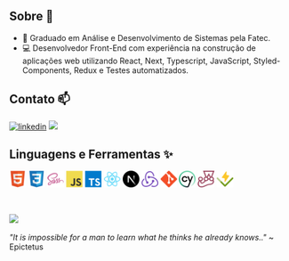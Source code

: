 ## Sobre 👋
- 📝 Graduado em Análise e Desenvolvimento de Sistemas pela Fatec.
- 💻  Desenvolvedor Front-End com experiência na construção de aplicações web utilizando React, Next, Typescript, JavaScript, Styled-Components, Redux e Testes automatizados. <br>

## Contato 📫
<a href="https://www.linkedin.com/in/jean-silva-ab2272200" target="_blank"><img alt="linkedin" src="https://img.shields.io/badge/LinkedIn-0077B5?style=for-the-badge&logo=linkedin&logoColor=white"></img></a>
<a href="mailto:jean.luca.dev@outlook.com" target="_blank"><img src="https://img.shields.io/badge/Microsoft_Outlook-0078D4?style=for-the-badge&logo=microsoft-outlook&logoColor=white"></img></a>

## Linguagens e Ferramentas ✨
<div>
  <img align="center" alt="Html" height="30" src="https://github.com/devicons/devicon/blob/master/icons/html5/html5-original.svg">
  <img align="center" alt="css3" height="30" src="https://github.com/devicons/devicon/blob/master/icons/css3/css3-original.svg">
  <img align="center" alt="sass" height="30" src="https://github.com/devicons/devicon/blob/master/icons/sass/sass-original.svg">
  <img align="center" alt="javascript" height="30" src="https://github.com/devicons/devicon/blob/master/icons/javascript/javascript-original.svg">  
  <img align="center" alt="javascript" height="30" src="https://github.com/devicons/devicon/blob/master/icons/typescript/typescript-original.svg">
  <img align="center" alt="React" height="30" src="https://github.com/devicons/devicon/blob/master/icons/react/react-original.svg">
  <img align="center" alt="git" height="30" src="https://github.com/devicons/devicon/blob/master/icons/nextjs/nextjs-original.svg">
  <img align="center" alt="git" height="30" src="https://github.com/devicons/devicon/blob/master/icons/redux/redux-original.svg">
  <img align="center" alt="git" height="30" src="https://github.com/devicons/devicon/blob/master/icons/git/git-original.svg">  
  <img align="center" alt="git" height="30" src="https://github.com/devicons/devicon/blob/master/icons/cypressio/cypressio-original.svg">
  <img align="center" alt="git" height="30" src="https://github.com/devicons/devicon/blob/master/icons/jest/jest-plain.svg"> 
  <img align="center" alt="git" height="30" src="https://github.com/devicons/devicon/blob/master/icons/vitest/vitest-original.svg"> 
</div>
<br>
<br>
  
<p>
  <img height="160" src="https://github-readme-stats-anuraghazra1.vercel.app/api/top-langs/?username=JeanLuca999&layout=compact&theme=radical&langs_count=8" />
</p>

<p>
  <em>"It is impossible for a man to learn what he thinks he already knows.."</em> ~  Epictetus
</p>
<!--
**JeanLuca999/JeanLuca999** is a ✨ _special_ ✨ repository because its `README.md` (this file) appears on your GitHub profile.

Here are some ideas to get you started:

- 🔭 I’m currently working on ...
- 🌱 I’m currently learning ...
- 👯 I’m looking to collaborate on ...
- 🤔 I’m looking for help with ...
- 💬 Ask me about ...
- 📫 How to reach me: ...
- 😄 Pronouns: ...
- ⚡ Fun fact: ...
-->
